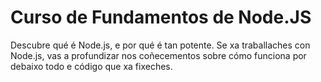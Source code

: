 # Curso de Fundamentos de Node.JS

 Descubre qué é Node.js, e por qué é tan potente. Se xa traballaches con Node.js, vas a profundizar nos coñecementos sobre cómo funciona por debaixo todo e código que xa fixeches.
